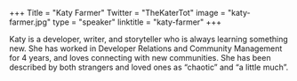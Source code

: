 +++
Title = "Katy Farmer"
Twitter = "TheKaterTot"
image = "katy-farmer.jpg"
type = "speaker"
linktitle = "katy-farmer"
+++

Katy is a developer, writer, and storyteller who is always learning something new. She has worked in Developer Relations and Community Management for 4 years, and loves connecting with new communities. She has been described by both strangers and loved ones as “chaotic” and “a little much”.
